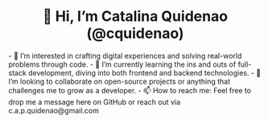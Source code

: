 <h1 align="center"> 👋 Hi, I’m Catalina Quidenao (@cquidenao) </h1>
- 👀 I’m interested in crafting digital experiences and solving real-world problems through code.
- 🌱 I’m currently learning the ins and outs of full-stack development, diving into both frontend and backend technologies.
- 💞️ I’m looking to collaborate on open-source projects or anything that challenges me to grow as a developer.
- 📫 How to reach me: Feel free to drop me a message here on GitHub or reach out via c.a.p.quidenao@gmail.com


